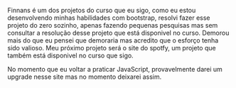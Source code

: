 Finnans é um dos projetos do curso que eu sigo, como eu estou desenvolvendo minhas habilidades com bootstrap, resolvi fazer esse projeto do zero sozinho, apenas fazendo pequenas pesquisas mas sem consultar a resolução desse projeto que está disponivel no curso. Demorou mais do que eu pensei que demoraria mas acredito que o esforço tenha sido valioso. Meu próximo projeto será o site do spotfy, um projeto que também está disponivel no curso que sigo. 

No momento que eu voltar a praticar JavaScript, provavelmente darei um upgrade nesse site mas no momento deixarei assim.
